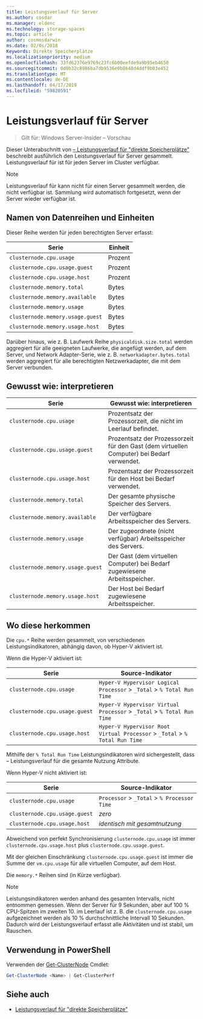 ```yaml
---
title: Leistungsverlauf für Server
ms.author: cosdar
ms.manager: eldenc
ms.technology: storage-spaces
ms.topic: article
author: cosmosdarwin
ms.date: 02/0s/2018
Keywords: Direkte Speicherplätze
ms.localizationpriority: medium
ms.openlocfilehash: 33fd62376e9769c23fc6b00eefde9a9b95eb4650
ms.sourcegitcommit: 0d0b32c8986ba7db9536e0b8648d4ddf9b03e452
ms.translationtype: MT
ms.contentlocale: de-DE
ms.lasthandoff: 04/17/2019
ms.locfileid: "59820591"
---
```

# <a name="performance-history-for-servers"></a>Leistungsverlauf für Server

> Gilt für: Windows Server-Insider – Vorschau

Dieser Unterabschnitt von [– Leistungsverlauf für "direkte Speicherplätze"](performance-history.md) beschreibt ausführlich den Leistungsverlauf für Server gesammelt. Leistungsverlauf für ist für jeden Server im Cluster verfügbar.

   > [!NOTE]
   > Leistungsverlauf für kann nicht für einen Server gesammelt werden, die nicht verfügbar ist. Sammlung wird automatisch fortgesetzt, wenn der Server wieder verfügbar ist.

## <a name="series-names-and-units"></a>Namen von Datenreihen und Einheiten

Dieser Reihe werden für jeden berechtigten Server erfasst:

| Serie                           | Einheit    |
|----------------------------------|---------|
| `clusternode.cpu.usage`          | Prozent |
| `clusternode.cpu.usage.guest`    | Prozent |
| `clusternode.cpu.usage.host`     | Prozent |
| `clusternode.memory.total`       | Bytes   |
| `clusternode.memory.available`   | Bytes   |
| `clusternode.memory.usage`       | Bytes   |
| `clusternode.memory.usage.guest` | Bytes   |
| `clusternode.memory.usage.host`  | Bytes   |

Darüber hinaus, wie z. B. Laufwerk Reihe `physicaldisk.size.total` werden aggregiert für alle geeigneten Laufwerke, die angefügt werden, auf dem Server, und Network Adapter-Serie, wie z. B. `networkadapter.bytes.total` werden aggregiert für alle berechtigten Netzwerkadapter, die mit dem Server verbunden.

## <a name="how-to-interpret"></a>Gewusst wie: interpretieren

| Serie                           | Gewusst wie: interpretieren                                                      |
|----------------------------------|-----------------------------------------------------------------------|
| `clusternode.cpu.usage`          | Prozentsatz der Prozessorzeit, die nicht im Leerlauf befindet.                        |
| `clusternode.cpu.usage.guest`    | Prozentsatz der Prozessorzeit für den Gast (dem virtuellen Computer) bei Bedarf verwendet. |
| `clusternode.cpu.usage.host`     | Prozentsatz der Prozessorzeit für den Host bei Bedarf verwendet.                    |
| `clusternode.memory.total`       | Der gesamte physische Speicher des Servers.                              |
| `clusternode.memory.available`   | Der verfügbare Arbeitsspeicher des Servers.                                   |
| `clusternode.memory.usage`       | Der zugeordnete (nicht verfügbar) Arbeitsspeicher des Servers.                   |
| `clusternode.memory.usage.guest` | Der Gast (dem virtuellen Computer) bei Bedarf zugewiesene Arbeitsspeicher.               |
| `clusternode.memory.usage.host`  | Der Host bei Bedarf zugewiesene Arbeitsspeicher.                                  |

## <a name="where-they-come-from"></a>Wo diese herkommen

Die `cpu.*` Reihe werden gesammelt, von verschiedenen Leistungsindikatoren, abhängig davon, ob Hyper-V aktiviert ist.

Wenn die Hyper-V aktiviert ist:

| Serie                           | Source-Indikator |
|----------------------------------|----------------|
| `clusternode.cpu.usage`          | `Hyper-V Hypervisor Logical Processor` > `_Total` > `% Total Run Time`      |
| `clusternode.cpu.usage.guest`    | `Hyper-V Hypervisor Virtual Processor` > `_Total` > `% Total Run Time`      |
| `clusternode.cpu.usage.host`     | `Hyper-V Hypervisor Root Virtual Processor` > `_Total` > `% Total Run Time` |

Mithilfe der `% Total Run Time` Leistungsindikatoren wird sichergestellt, dass – Leistungsverlauf für die gesamte Nutzung Attribute.

Wenn Hyper-V nicht aktiviert ist:

| Serie                           | Source-Indikator |
|----------------------------------|----------------|
| `clusternode.cpu.usage`          | `Processor` > `_Total` > `% Processor Time` |
| `clusternode.cpu.usage.guest`    | *zero* |
| `clusternode.cpu.usage.host`     | *identisch mit gesamtnutzung* |

Abweichend von perfekt Synchronisierung `clusternode.cpu.usage` ist immer `clusternode.cpu.usage.host` plus `clusternode.cpu.usage.guest`.

Mit der gleichen Einschränkung `clusternode.cpu.usage.guest` ist immer die Summe der `vm.cpu.usage` für alle virtuellen Computer, auf dem Host.

Die `memory.*` Reihen sind (in Kürze verfügbar).

  > [!NOTE]
  > Leistungsindikatoren werden anhand des gesamten Intervalls, nicht entnommen gemessen. Wenn der Server für 9 Sekunden, aber auf 100 % CPU-Spitzen im zweiten 10. im Leerlauf ist z. B. die `clusternode.cpu.usage` aufgezeichnet werden als 10 % durchschnittliche Intervall 10 Sekunden. Dadurch wird der Leistungsverlauf erfasst alle Aktivitäten und ist stabil, um Rauschen.

## <a name="usage-in-powershell"></a>Verwendung in PowerShell

Verwenden der [Get-ClusterNode](https://docs.microsoft.com/powershell/module/failoverclusters/get-clusternode) Cmdlet:

```PowerShell
Get-ClusterNode <Name> | Get-ClusterPerf
```

## <a name="see-also"></a>Siehe auch

- [Leistungsverlauf für "direkte Speicherplätze"](performance-history.md)
